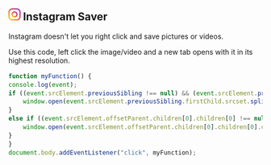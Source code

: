 ## ![Instagram Icon](/Media/insta24.png "Instagram Saver") Instagram Saver 

Instagram doesn't let you right click and save pictures or videos.

Use this code, left click the image/video and a new tab opens with it in its highest resolution.


```js
function myFunction() {
console.log(event);
if ((event.srcElement.previousSibling !== null) && (event.srcElement.previousSibling.firstChild.localName === "img")){
	window.open(event.srcElement.previousSibling.firstChild.srcset.split(",")[2].split(" ")[0]);
}
else if ((event.srcElement.offsetParent.children[0].children[0] !== null) && (event.srcElement.offsetParent.children[0].children[0].children[0].children[0].localName === "video")){
	window.open(event.srcElement.offsetParent.children[0].children[0].children[0].children[0].currentSrc);
}
}
document.body.addEventListener("click", myFunction);
```
